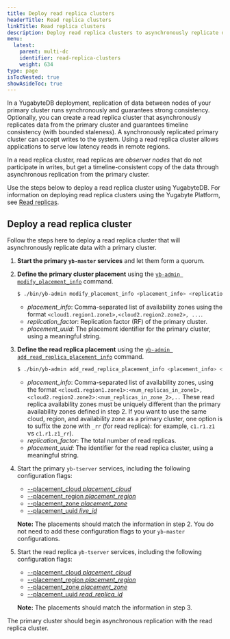 ```yaml
---
title: Deploy read replica clusters
headerTitle: Read replica clusters
linkTitle: Read replica clusters
description: Deploy read replica clusters to asynchronously replicate data from the primary cluster and guarantee timeline consistency.
menu:
  latest:
    parent: multi-dc
    identifier: read-replica-clusters
    weight: 634
type: page
isTocNested: true
showAsideToc: true
---
```


In a YugabyteDB deployment, replication of data between nodes of your primary cluster runs synchronously and guarantees strong consistency. Optionally, you can create a read replica cluster that asynchronously replicates data from the primary cluster and guarantees timeline consistency (with bounded staleness). A synchronously replicated primary cluster can accept writes to the system. Using a read replica cluster allows applications to serve low latency reads in remote regions.

In a read replica cluster, read replicas are _observer nodes_ that do not participate in writes, but get a timeline-consistent copy of the data through asynchronous replication from the primary cluster.

Use the steps below to deploy a read replica cluster using YugabyteDB. For information on deploying read replica clusters using the Yugabyte Platform, see [Read replicas](../../../yugabyte-platform/create-deployments/read-replicas/).

## Deploy a read replica cluster

Follow the steps here to deploy a read replica cluster that will asynchronously replicate data with a primary cluster.

1. **Start the primary `yb-master` services** and let them form a quorum.
2. **Define the primary cluster placement** using the [`yb-admin modify_placement_info`](../../../admin/yb-admin/#modify-placement-info) command.

    ```sh
    $ ./bin/yb-admin modify_placement_info <placement_info> <replication_factor> [placement_uuid]
    ```

    - *placement_info*: Comma-separated list of availability zones using the format `<cloud1.region1.zone1>,<cloud2.region2.zone2>, ...`.
    - *replication_factor*: Replication factor (RF) of the primary cluster.
    - *placement_uuid*: The placement identifier for the primary cluster, using a meaningful string.

3. **Define the read replica placement** using the [`yb-admin add_read_replica_placement_info`](../../../admin/yb-admin/#add-read-replica-placement-info) command.

    ```sh
    $ ./bin/yb-admin add_read_replica_placement_info <placement_info> <replication_factor> [placement_uuid]
    ```

    - *placement_info*: Comma-separated list of availability zones, using the format `<cloud1.region1.zone1>:<num_replicas_in_zone1>,<cloud2.region2.zone2>:<num_replicas_in_zone_2>,..` These read replica availability zones must be uniquely different than the primary availability zones defined in step 2. If you want to use the same cloud, region, and availability zone as a primary cluster, one option is to suffix the zone with `_rr` (for read replica): for example, `c1.r1.z1` vs `c1.r1.z1_rr`).
    - *replication_factor*: The total number of read replicas.
    - *placement_uuid*: The identifier for the read replica cluster, using a meaningful string.

4. Start the primary `yb-tserver` services, including the following configuration flags:

   - [--placement_cloud *placement_cloud*](../../../reference/configuration/yb-tserver/#placement-cloud)
   - [--placement_region *placement_region*](../../../reference/configuration/yb-tserver/#placement-region)
   - [--placement_zone *placement_zone*](../../../reference/configuration/yb-tserver/#placement-zone)
   - [--placement_uuid *live_id*](../../../reference/configuration/yb-tserver/#placement-uuid)

    **Note:** The placements should match the information in step 2. You do not need to add these configuration flags to your `yb-master` configurations.

5. Start the read replica `yb-tserver` services, including the following configuration flags:

   - [--placement_cloud *placement_cloud*](../../../reference/configuration/yb-tserver/#placement-cloud)
   - [--placement_region *placement_region*](../../../reference/configuration/yb-tserver/#placement-region)
   - [--placement_zone *placement_zone*](../../../reference/configuration/yb-tserver/#placement-zone)
   - [--placement_uuid *read_replica_id*](../../../reference/configuration/yb-tserver/#placement-uuid)

    **Note:** The placements should match the information in step 3.

The primary cluster should begin asynchronous replication with the read replica cluster.
